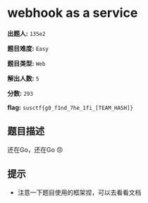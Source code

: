 # webhook as a service

**出题人:** `135e2`

**题目难度:** `Easy`

**题目类型:** `Web`

**解出人数:** `5`

**分数:** `293`

**flag:** `susctf{g0_f1nd_7he_1fi_[TEAM_HASH]}`

## 题目描述

还在Go，还在Go 😠


## 提示

- 注意一下题目使用的框架捏，可以去看看文档

            